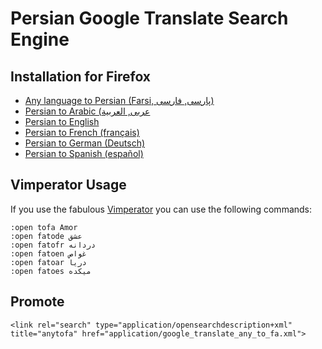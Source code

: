 # Persian Google Translate Search Engine


## Installation for Firefox

  * [Any language to Persian (Farsi, پارسی, فارسی)](https://addons.mozilla.org/en-US/firefox/addon/tofa/)
  * [Persian to Arabic (عربی, العربية](https://addons.mozilla.org/en-US/firefox/addon/fatoar/)
  * [Persian to English](https://addons.mozilla.org/en-US/firefox/addon/fatoen/)
  * [Persian to French (français)](https://addons.mozilla.org/en-US/firefox/addon/fatofr/)
  * [Persian to German (Deutsch)](https://addons.mozilla.org/en-US/firefox/addon/fatode/)
  * [Persian to Spanish (español)](https://addons.mozilla.org/en-US/firefox/addon/fatoes/)






## Vimperator Usage

If you use the fabulous [Vimperator](http://www.vimperator.org/vimperator) 
you can use the following commands:

~~~
:open tofa Amor
:open fatode عشق
:open fatofr دردانه
:open fatoen غواص
:open fatoar دریا
:open fatoes میکده
~~~

## Promote

~~~
<link rel="search" type="application/opensearchdescription+xml" title="anytofa" href="application/google_translate_any_to_fa.xml">
~~~
